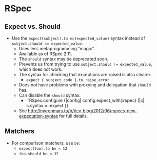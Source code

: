 RSpec
=====

Expect vs. Should
-----------------
* Use the ``expect(subject).to eq(expected_value)`` syntax instead of ``subject.should == expected_value``.
  * Uses less metaprogramming "magic".
  * Available as of RSpec 2.11. 
  * The ``should`` syntax may be deprecated soon.
  * Prevents us from trying to use ``subject.should != expected_value``, which does not work.
  * The syntax for checking that exceptions are raised is also clearer:
    * ``expect { subject_code }.to raise_error``
  * Does not have problems with proxying and delegation that ``should`` has.
  * Can disable the ``should`` syntax:
    * ``RSpec.configure {|config| config.expect_with(:rspec) {|c| c.syntax = :expect }}
  * See http://myronmars.to/n/dev-blog/2012/06/rspecs-new-expectation-syntax for full details.

Matchers
--------
* For comparison matchers, use ``be``:
  * ``expect(foo).to be < 12``
  * ``foo.should be < 12``
